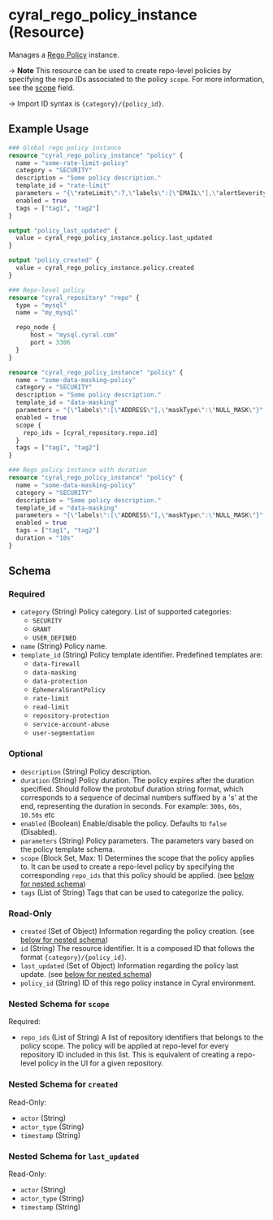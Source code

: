 # cyral_rego_policy_instance (Resource)

Manages a [Rego Policy](https://cyral.com/docs/policy/rego-policy/overview#) instance.

-> **Note** This resource can be used to create repo-level policies by specifying the repo IDs associated to the policy `scope`. For more information, see the [scope](#nestedblock--scope) field.

-> Import ID syntax is `{category}/{policy_id}`.

## Example Usage

```terraform
### Global rego policy instance
resource "cyral_rego_policy_instance" "policy" {
  name = "some-rate-limit-policy"
  category = "SECURITY"
  description = "Some policy description."
  template_id = "rate-limit"
  parameters = "{\"rateLimit\":7,\"labels\":[\"EMAIL\"],\"alertSeverity\":\"high\",\"block\":false}"
  enabled = true
  tags = ["tag1", "tag2"]
}

output "policy_last_updated" {
  value = cyral_rego_policy_instance.policy.last_updated
}

output "policy_created" {
  value = cyral_rego_policy_instance.policy.created
}

### Repo-level policy
resource "cyral_repository" "repo" {
  type = "mysql"
  name = "my_mysql"

  repo_node {
      host = "mysql.cyral.com"
      port = 3306
  }
}

resource "cyral_rego_policy_instance" "policy" {
  name = "some-data-masking-policy"
  category = "SECURITY"
  description = "Some policy description."
  template_id = "data-masking"
  parameters = "{\"labels\":[\"ADDRESS\"],\"maskType\":\"NULL_MASK\"}"
  enabled = true
  scope {
    repo_ids = [cyral_repository.repo.id]
  }
  tags = ["tag1", "tag2"]
}

### Rego policy instance with duration
resource "cyral_rego_policy_instance" "policy" {
  name = "some-data-masking-policy"
  category = "SECURITY"
  description = "Some policy description."
  template_id = "data-masking"
  parameters = "{\"labels\":[\"ADDRESS\"],\"maskType\":\"NULL_MASK\"}"
  enabled = true
  tags = ["tag1", "tag2"]
  duration = "10s"
}
```

<!-- schema generated by tfplugindocs -->

## Schema

### Required

- `category` (String) Policy category. List of supported categories:
  - `SECURITY`
  - `GRANT`
  - `USER_DEFINED`
- `name` (String) Policy name.
- `template_id` (String) Policy template identifier. Predefined templates are:
  - `data-firewall`
  - `data-masking`
  - `data-protection`
  - `EphemeralGrantPolicy`
  - `rate-limit`
  - `read-limit`
  - `repository-protection`
  - `service-account-abuse`
  - `user-segmentation`

### Optional

- `description` (String) Policy description.
- `duration` (String) Policy duration. The policy expires after the duration specified. Should follow the protobuf duration string format, which corresponds to a sequence of decimal numbers suffixed by a 's' at the end, representing the duration in seconds. For example: `300s`, `60s`, `10.50s` etc
- `enabled` (Boolean) Enable/disable the policy. Defaults to `false` (Disabled).
- `parameters` (String) Policy parameters. The parameters vary based on the policy template schema.
- `scope` (Block Set, Max: 1) Determines the scope that the policy applies to. It can be used to create a repo-level policy by specifying the corresponding `repo_ids` that this policy should be applied. (see [below for nested schema](#nestedblock--scope))
- `tags` (List of String) Tags that can be used to categorize the policy.

### Read-Only

- `created` (Set of Object) Information regarding the policy creation. (see [below for nested schema](#nestedatt--created))
- `id` (String) The resource identifier. It is a composed ID that follows the format `{category}/{policy_id}`.
- `last_updated` (Set of Object) Information regarding the policy last update. (see [below for nested schema](#nestedatt--last_updated))
- `policy_id` (String) ID of this rego policy instance in Cyral environment.

<a id="nestedblock--scope"></a>

### Nested Schema for `scope`

Required:

- `repo_ids` (List of String) A list of repository identifiers that belongs to the policy scope. The policy will be applied at repo-level for every repository ID included in this list. This is equivalent of creating a repo-level policy in the UI for a given repository.

<a id="nestedatt--created"></a>

### Nested Schema for `created`

Read-Only:

- `actor` (String)
- `actor_type` (String)
- `timestamp` (String)

<a id="nestedatt--last_updated"></a>

### Nested Schema for `last_updated`

Read-Only:

- `actor` (String)
- `actor_type` (String)
- `timestamp` (String)
